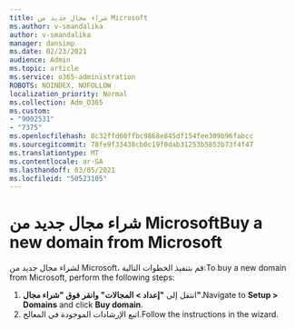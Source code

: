 ```yaml
---
title: شراء مجال جديد من Microsoft
ms.author: v-smandalika
author: v-smandalika
manager: dansimp
ms.date: 02/23/2021
audience: Admin
ms.topic: article
ms.service: o365-administration
ROBOTS: NOINDEX, NOFOLLOW
localization_priority: Normal
ms.collection: Adm_O365
ms.custom:
- "9002531"
- "7375"
ms.openlocfilehash: 8c32ffd60ffbc9868e845df154fee309b96fabcc
ms.sourcegitcommit: 78fe9f33438cb0c19f0dab31253b5853b73f4f47
ms.translationtype: MT
ms.contentlocale: ar-SA
ms.lasthandoff: 03/05/2021
ms.locfileid: "50523105"
---
```

# <a name="buy-a-new-domain-from-microsoft"></a><span data-ttu-id="45e6b-102">شراء مجال جديد من Microsoft</span><span class="sxs-lookup"><span data-stu-id="45e6b-102">Buy a new domain from Microsoft</span></span>

<span data-ttu-id="45e6b-103">لشراء مجال جديد من Microsoft، قم بتنفيذ الخطوات التالية:</span><span class="sxs-lookup"><span data-stu-id="45e6b-103">To buy a new domain from Microsoft, perform the following steps:</span></span>

1. <span data-ttu-id="45e6b-104">انتقل إلى **"إعداد > المجالات" وانقر** **فوق "شراء مجال".**</span><span class="sxs-lookup"><span data-stu-id="45e6b-104">Navigate to **Setup > Domains** and click **Buy domain**.</span></span> 
2. <span data-ttu-id="45e6b-105">اتبع الإرشادات الموجودة في المعالج.</span><span class="sxs-lookup"><span data-stu-id="45e6b-105">Follow the instructions in the wizard.</span></span>